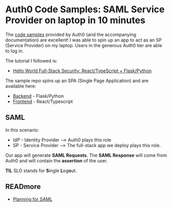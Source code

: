 # Auth0 Code Samples: SAML Service Provider on laptop in 10 minutes

The [code samples](https://developer.auth0.com/resources/code-samples) provided by Auth0 (and the accompanying documentation) are excellent! I was able to spin up an app to act as an SP (Service Provider) on my laptop. Users in the generous Auth0 tier are able to log in. 

The tutorial I followed is:

  - [Hello World Full-Stack Security: React/TypeScript + Flask/Python](https://developer.auth0.com/resources/code-samples/full-stack/hello-world/basic-role-based-access-control/spa/react-typescript-with-react-router-6/flask-python) 

The sample repo spins up an SPA (Single Page Application) and are available here:

  - [Backend](https://github.com/auth0-developer-hub/api_flask_python_hello-world.git) - Flask/Python
  - [Frontend](https://github.com/auth0-developer-hub/spa_react_typescript_hello-world_react-router-6.git) - React/Typescript

## SAML

In this scenario:

  - IdP - Identity Provider --> Auth0 plays this role
  - SP - Service Provider --> The full-stack app we deploy plays this role. 

Our app will generate **SAML Requests**. The **SAML Response** will come from Auth0 and will contain the **assertion** of the user. 

**TIL** SLO stands for **S**ingle **L**og**o**ut. 

## READmore

  - [Planning for SAML](https://developer.okta.com/docs/concepts/saml/#planning-for-saml)
